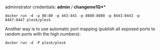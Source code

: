 administrator credentials: **admin** / **changeme1Q\****

```
docker run -d -p 80:80 -p 443:443 -p 8880:8880 -p 8443:8443 -p 8447:8447 plesk/plesk
```

Another way is to use automatic port mapping (publish all exposed ports to random ports with the high numbers):

```
docker run -d -P plesk/plesk
```

